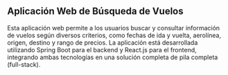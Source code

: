 ## Aplicación Web de Búsqueda de Vuelos

Esta aplicación web permite a los usuarios buscar y consultar información de vuelos según diversos criterios, como fechas de ida y vuelta, aerolínea, origen, destino y rango de precios. La aplicación está desarrollada utilizando Spring Boot para el backend y React.js para el frontend, integrando ambas tecnologías en una solución completa de pila completa (full-stack).
